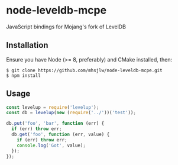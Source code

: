 node-leveldb-mcpe
=================

JavaScript bindings for Mojang's fork of LevelDB

## Installation
Ensure you have Node (>= 8, preferably) and CMake installed, then:
```console
$ git clone https://github.com/mhsjlw/node-leveldb-mcpe.git
$ npm install
```

## Usage
```javascript
const levelup = require('levelup');
const db = levelup(new (require('../'))('test'));

db.put('foo', 'bar', function (err) {
  if (err) throw err;
  db.get('foo', function (err, value) {
    if (err) throw err;
    console.log('Got', value);
  });
});
```
